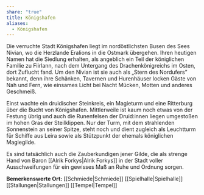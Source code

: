 ```yaml
---
share: "true"
title: Königshafen
aliases:
  - Königshafen
---
```

Die verruchte Stadt Königshafen liegt im nordöstlichsten Busen des Sees Nivian, wo die Herzlande Eralions in die Ostmark übergehen. Ihren heutigen Namen hat die Siedlung erhalten, als angeblich ein Teil der königlichen Familie zu Fiirlann, nach dem Untergang des Drachenkönigreichs im Osten, dort Zuflucht fand. Um den Nivian ist sie auch als „Stern des Nordufers” bekannt, denn ihre Schänken, Tavernen und Hurenhäuser locken Gäste von Nah und Fern, wie einsames Licht bei Nacht Mücken, Motten und anderes Geschmeiß.

Einst wachte ein druidischer Steinkreis, ein Magieturm und eine Ritterburg über die Bucht von Königshafen. Mittlerweile ist kaum noch etwas von der Festung übrig und auch die Runenfelsen der Druid:innen liegen umgestoßen im hohen Gras der Steilklippen. Nur der Turm, mit dem strahlenden Sonnenstein an seiner Spitze, steht noch und dient zugleich als Leuchtturm für Schiffe aus Leira sowie als Stützpunkt der ehemals königlichen Magiegilde.

Es sind tatsächlich auch die Zauberkundigen jener Gilde, die als strenge Hand von Baron [[Alrik Forkys|Alrik Forkys]] in der Stadt voller Ausschweifungen für ein gewisses Maß an Ruhe und Ordnung sorgen.

**Bemerkenswerte Ort:**
[[Schmiede|Schmiede]]
[[Spielhalle|Spielhalle]]
[[Stallungen|Stallungen]]
[[Tempel|Tempel]]
